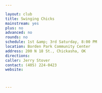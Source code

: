 ```yaml
---

layout: club
title: Swinging Chicks
mainstream: yes
plus: no
advanced: no
rounds: no
schedule: 1st &amp; 3rd Saturday, 8:00 PM
location: Borden Park Community Center
address: 200 N 18 St., Chickasha, OK
directions: 
caller: Jerry Stover
contact: (405) 224-0423
website: 



---
```


